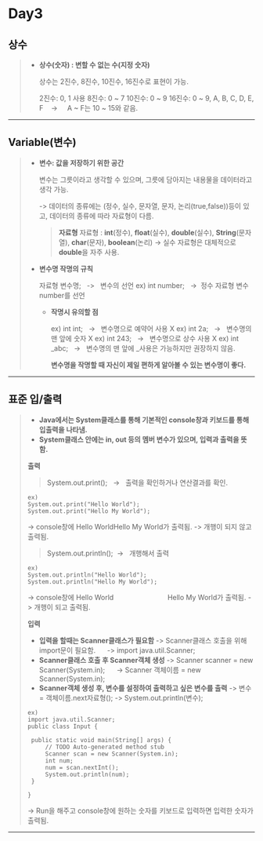 Day3
====
상수
------
> - **상수(숫자) : 변할 수 없는 수(지정 숫자)**
> 
>   상수는 2진수, 8진수, 10진수, 16진수로 표현이 가능.
>  
>    2진수: 0, 1 사용 
>   8진수: 0 ~ 7
>   10진수: 0 ~ 9 
>   16진수: 0 ~ 9, A, B, C, D, E, F  &nbsp;&nbsp;&nbsp;->&nbsp; &nbsp;&nbsp;&nbsp;A ~ F는 10 ~ 15와 같음.   
> 
----

Variable(변수)
-----------------
> - **변수: 값을 저장하기 위한 공간**
> 
>   변수는 그릇이라고 생각할 수 있으며, 그릇에 담아지는 내용물을 데이터라고 생각 가능.
> 
>   -> 데이터의 종류에는 (정수, 실수, 문자열, 문자, 논리(true,false))등이 있고, 데이터의 종류에 따라 자료형이 다름.
>
>   > **자료형**
>   >자료형 : **int**(정수), **float**(실수), **double**(실수), **String**(문자열), **char**(문자), **boolean**(논리)
>   -> 실수 자료형은 대체적으로 **double**을 자주 사용.
>  
>  - **변수명 작명의 규칙**
>  
>    자료형 변수명;&nbsp;&nbsp; ->&nbsp;&nbsp; 변수의 선언
>    ex) int number; &nbsp;&nbsp;->&nbsp; 정수 자료형 변수 number를 선언
>    
>    * **작명시 유의할 점**
>    
>      ex) int int; &nbsp;&nbsp;-> &nbsp;&nbsp;변수명으로 예약어 사용 X
>      ex) int 2a; &nbsp;&nbsp;-> &nbsp;&nbsp;변수명의 맨 앞에 숫자 X
>      ex) int 243; &nbsp;&nbsp;-> &nbsp;&nbsp;변수명으로 상수 사용 X 
>      ex) int _abc; &nbsp;&nbsp;-> &nbsp;&nbsp;변수명의 맨 앞에 _사용은 가능하지만 권장하지 않음.
>     
>      **변수명을 작명할 때 자신이 제일 편하게 알아볼 수 있는 변수명이 좋다.**
>
-----
표준 입/출력
------
> - **Java에서는 System클래스를 통해 기본적인 console창과 키보드를 통해 입출력을 나타냄.**
> - **System클래스 안에는 in, out 등의 멤버 변수가 있으며, 입력과 출력을 뜻함.**   
> 
> **출력**
>  >  System.out.print();&nbsp; &nbsp;->&nbsp;&nbsp; 출력을 확인하거나 연산결과를 확인.
>  ```
>  ex)
>  System.out.print("Hello World");
>  System.out.print("Hello My World");
>  ```
>  -> console창에 Hello WorldHello My World가 출력됨.
>  -> 개행이 되지 않고 출력됨.
> 
>  > System.out.println();&nbsp;&nbsp;->&nbsp;&nbsp; 개행해서 출력
>  ```
>  ex)
>  System.out.println("Hello World");
>  System.out.println("Hello My World");
>  ```
>  -> console창에 Hello World
> &nbsp;&nbsp;&nbsp;&nbsp;&nbsp;&nbsp;&nbsp;&nbsp;&nbsp;&nbsp;&nbsp;&nbsp;&nbsp;&nbsp;&nbsp;&nbsp;&nbsp;&nbsp;&nbsp;&nbsp;&nbsp;&nbsp;&nbsp;&nbsp;&nbsp;&nbsp; Hello My World가 출력됨.
>  -> 개행이 되고 출력됨.
>
>**입력**
>   * **입력을 할때는 Scanner클래스가 필요함**
>  -> Scanner클래스 호출을 위해 import문이 필요함.
>   &nbsp;&nbsp;&nbsp;&nbsp;&nbsp;-> import java.util.Scanner;
>   * **Scanner클래스 호출 후 Scanner객체 생성**
>   -> Scanner scanner = new Scanner(System.in);
>   &nbsp;&nbsp;&nbsp;&nbsp;&nbsp;-> Scanner 객체이름 = new Scanner(System.in);
>   * **Scanner객체 생성 후, 변수를 설정하여 출력하고 싶은 변수를 출력**
>   -> 변수 = 객체이름.next자료형();
>   -> System.out.println(변수);
>  ```
>  ex) 
>  import java.util.Scanner;
>public class Input {
>
>	public static void main(String[] args) {
>		// TODO Auto-generated method stub
>		Scanner scan = new Scanner(System.in);
>		int num;
>		num = scan.nextInt();
>		System.out.println(num);
>	}
>
>}
>  ```
>  -> Run을 해주고 console창에 원하는 숫자를 키보드로 입력하면 입력한 숫자가 출력됨.
---------
